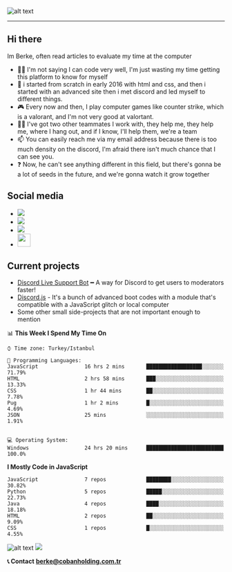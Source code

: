 
### 
 
 ![alt text](https://i.hizliresim.com/2ujpqts.png) &nbsp;
 
---
## Hi there
Im Berke, often read articles to evaluate my time at the computer
- 👨‍💻 I'm not saying I can code very well, I'm just wasting my time getting this platform to know for myself 
- 🌱 i started from scratch in early 2016 with html and css, and then i started with an advanced site then i met discord and led myself to different things.
- 🎮 Every now and then, I play computer games like counter strike, which is a valorant, and I'm not very good at valortant.
- 👯‍♀️ I've got two other teammates I work with, they help me, they help me, where I hang out, and if I know, I'll help them, we're a team
- 📫 You can easily reach me via my email address because there is too much density on the discord, I'm afraid there isn't much chance that I can see you.
- ❓ Now, he can't see anything different in this field, but there's gonna be a lot of seeds in the future, and we're gonna watch it grow together

## Social media

- <a href="https://www.instagram.com/bberkecoban/"><img src="https://img.shields.io/badge/instagram%20@bellyion-DD2476?style=for-the-badge&logo=instagram&logoColor=white"/></a>
- <a href=""><img src="https://img.shields.io/badge/discord%20459113059802415106-DD2476?style=for-the-badge&logo=Discord&logoColor=white"/></a>
- <a href="https://twitter.com/bbberkecoban"><img src="https://img.shields.io/badge/twitter%20@bellyion-DD2476?style=for-the-badge&logo=twitter&logoColor=white"/></a>
- <a href="https://berke.cobanholding.com.tr"><img height="30px" src="https://img.shields.io/badge/My%20%20Website-DD2476?style=for-the-badge&logo=google%20chrome&logoColor=white"/></a>


## Current projects
- [Discord Live Support Bot](https://github.com/bellyion/discord-livesupportbot.js) ━ A way for Discord to get users to moderators faster!
- [Discord.js](https://github.com/bellyion/discord.js) - It's a bunch of advanced boot codes with a module that's compatible with a JavaScript glitch or local computer
- Some other small side-projects that are not important enough to mention


📊 **This Week I Spend My Time On** 

```text
⌚︎ Time zone: Turkey/Istanbul

💬 Programming Languages: 
JavaScript               16 hrs 2 mins       ██████████████████░░░░░░░   71.79% 
HTML                     2 hrs 58 mins       ███░░░░░░░░░░░░░░░░░░░░░░   13.33% 
CSS                      1 hr 44 mins        ██░░░░░░░░░░░░░░░░░░░░░░░   7.78% 
Pug                      1 hr 2 mins         █░░░░░░░░░░░░░░░░░░░░░░░░   4.69% 
JSON                     25 mins             ░░░░░░░░░░░░░░░░░░░░░░░░░   1.91%


💻 Operating System: 
Windows                  24 hrs 20 mins      █████████████████████████   100.0%

```

**I Mostly Code in JavaScript** 

```text
JavaScript               7 repos             ████████░░░░░░░░░░░░░░░░░   30.82% 
Python                   5 repos             █████░░░░░░░░░░░░░░░░░░░░   22.73% 
Java                     4 repos             ████░░░░░░░░░░░░░░░░░░░░░   18.18% 
HTML                     2 repos             ██░░░░░░░░░░░░░░░░░░░░░░░   9.09% 
CSS                      1 repos             █░░░░░░░░░░░░░░░░░░░░░░░░   4.55%

```




 ![alt text](https://i.hizliresim.com/cx1fcr0.png)
<img src="https://github-readme-stats.vercel.app/api?username=bellyion&&show_icons=true&title_color=fb2a6c&icon_color=fb2a6c&text_color=daf7dc&bg_color=151515">

<b> 📞 Contact</b>  <b> berke@cobanholding.com.tr </b>

